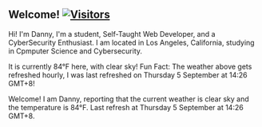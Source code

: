 <h2>Welcome! <a href="https://github.com/garcia-danny"> <img src="https://visitor-badge.laobi.icu/badge?page_id=garcia-danny" alt="Visitors"></a></h2>


Hi! I'm Danny, I'm a student, Self-Taught Web Developer, and a CyberSecurity Enthusiast. 
I am located in Los Angeles, California, studying in Cpmputer Science and Cybersecurity.

It is currently 84°F here, with clear sky!
Fun Fact: The weather above gets refreshed hourly, I was last refreshed on Thursday 5 September at 14:26 GMT+8! 


Welcome! I am Danny, reporting that the current weather is clear sky and the temperature is 84°F.
Last refresh at Thursday 5 September at 14:26 GMT+8.
